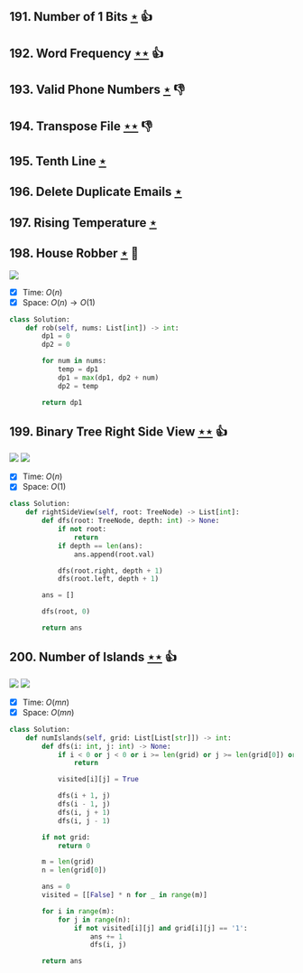 ## 191. Number of 1 Bits [$\star$](https://leetcode.com/problems/number-of-1-bits) :thumbsup:

## 192. Word Frequency [$\star\star$](https://leetcode.com/problems/word-frequency) :thumbsup:

## 193. Valid Phone Numbers [$\star$](https://leetcode.com/problems/valid-phone-numbers) :thumbsdown:

## 194. Transpose File [$\star\star$](https://leetcode.com/problems/transpose-file) :thumbsdown:

## 195. Tenth Line [$\star$](https://leetcode.com/problems/tenth-line)

## 196. Delete Duplicate Emails [$\star$](https://leetcode.com/problems/delete-duplicate-emails)

## 197. Rising Temperature [$\star$](https://leetcode.com/problems/rising-temperature)

## 198. House Robber [$\star$](https://leetcode.com/problems/house-robber) :muscle:

![](https://img.shields.io/badge/-Dynamic%20Programming-113285.svg?style=flat-square)

- [x] Time: $O(n)$
- [x] Space: $O(n) \to O(1)$

```python
class Solution:
    def rob(self, nums: List[int]) -> int:
        dp1 = 0
        dp2 = 0

        for num in nums:
            temp = dp1
            dp1 = max(dp1, dp2 + num)
            dp2 = temp

        return dp1
```

## 199. Binary Tree Right Side View [$\star\star$](https://leetcode.com/problems/binary-tree-right-side-view) :thumbsup:

![](https://img.shields.io/badge/-Depth%20First%20Search-86C166.svg?style=flat-square) ![](https://img.shields.io/badge/-Tree-227D51.svg?style=flat-square)

- [x] Time: $O(n)$
- [x] Space: $O(1)$

```python
class Solution:
    def rightSideView(self, root: TreeNode) -> List[int]:
        def dfs(root: TreeNode, depth: int) -> None:
            if not root:
                return
            if depth == len(ans):
                ans.append(root.val)

            dfs(root.right, depth + 1)
            dfs(root.left, depth + 1)

        ans = []

        dfs(root, 0)

        return ans
```

## 200. Number of Islands [$\star\star$](https://leetcode.com/problems/number-of-islands) :thumbsup:

![](https://img.shields.io/badge/-Depth%20First%20Search-86C166.svg?style=flat-square) ![](https://img.shields.io/badge/-Union%20Find-535953.svg?style=flat-square)

- [x] Time: $O(mn)$
- [x] Space: $O(mn)$

```python
class Solution:
    def numIslands(self, grid: List[List[str]]) -> int:
        def dfs(i: int, j: int) -> None:
            if i < 0 or j < 0 or i >= len(grid) or j >= len(grid[0]) or visited[i][j] or grid[i][j] == '0':
                return

            visited[i][j] = True

            dfs(i + 1, j)
            dfs(i - 1, j)
            dfs(i, j + 1)
            dfs(i, j - 1)

        if not grid:
            return 0

        m = len(grid)
        n = len(grid[0])

        ans = 0
        visited = [[False] * n for _ in range(m)]

        for i in range(m):
            for j in range(n):
                if not visited[i][j] and grid[i][j] == '1':
                    ans += 1
                    dfs(i, j)

        return ans
```
